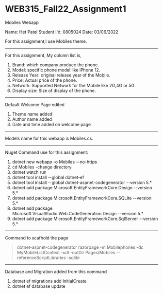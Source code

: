 # WEB315_Fall22_Assignment1
 Mobiles Webapp

Name: Het Patel
Student I'd: 0805024
Date: 03/06/2022

For this assignment,I use Mobiles theme.

---------------------------------------------------------------------------------------------------

For this assignment, My column list is,
1. Brand: which company produce the phone.
2. Model: specific phone model like iPhone 12.
3. Release Year: original release year of the Mobile.
4. Price: Actual price of the phone.
5. Network: Supported Network for the Mobile like 2G,4G or 5G.
6. Display size: Size of display of the phone.

---------------------------------------------------------------------------------------------------

Default Welcome Page edited

1. Theme name added
2. Author name added
3. Date and time added on welcome page

---------------------------------------------------------------------------------------------------

Models name for this webapp is Mobiles.cs.

---------------------------------------------------------------------------------------------------

Nuget Command use for this assignment:
1. dotnet new webapp -o Mobiles  --no-https
2. cd Mobiles -change directory
3. dotnet watch run
4. dotnet tool install --global dotnet-ef
5. dotnet tool install --global dotnet-aspnet-codegenerator --version 5.*
6. dotnet add package Microsoft.EntityFrameworkCore.Design --version 5.*
7. dotnet add package Microsoft.EntityFrameworkCore.SQLite --version 5.*
8. dotnet add package Microsoft.VisualStudio.Web.CodeGeneration.Design --version 5.*
9. dotnet add package Microsoft.EntityFrameworkCore.SqlServer --version 5.*

---------------------------------------------------------------------------------------------------

Command to scafhold the page
>dotnet-aspnet-codegenerator razorpage -m Mobilephones -dc MyMobileListContext -udl -outDir Pages/Mobiles --referenceScriptLibraries -sqlite

---------------------------------------------------------------------------------------------------

Database and Migration added from this command
1. dotnet ef migrations add InitialCreate
2. dotnet ef database update

